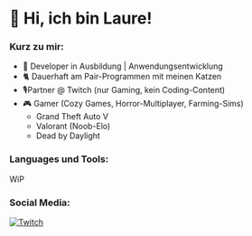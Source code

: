 # 👋 Hi, ich bin Laure!

<h3 align="left">Kurz zu mir:</h3>

- 🌱 Developer in Ausbildung | Anwendungsentwicklung
- 🐈 Dauerhaft am Pair-Programmen mit meinen Katzen
- 🎙️Partner @ Twitch (nur Gaming, kein Coding-Content)
- 🎮 Gamer (Cozy Games, Horror-Multiplayer, Farming-Sims)
  -   Grand Theft Auto V
  -   Valorant (Noob-Elo)
  -   Dead by Daylight

<h3 align="left">Languages und Tools:</h3>
WiP

<h3 align="left">Social Media:</h3>

[![Twitch](https://img.shields.io/badge/Twitch-%239146FF.svg?logo=Twitch&logoColor=white)](https://twitch.tv/laurahunter)
<!---
LaureHunter/LaureHunter is a ✨ special ✨ repository because its `README.md` (this file) appears on your GitHub profile.
You can click the Preview link to take a look at your changes.
--->
